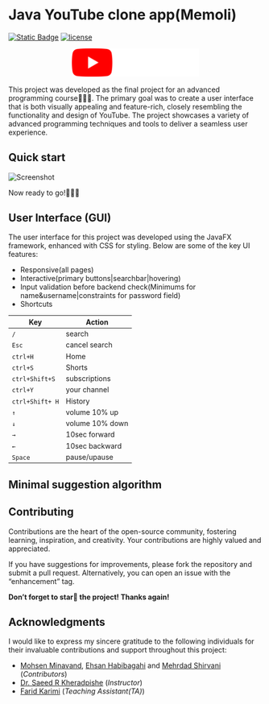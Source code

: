 # Java YouTube clone app(Memoli)
[![Static Badge](https://img.shields.io/badge/%231_advanced_programming_final_project-FF0000)]() [![license](https://img.shields.io/badge/License-MIT-FF0000)]()

<p align="center">
<img src="./src/main/resources/Client/youtube-logo-white.png" width=50%>
<br/>
</p>

This project was developed as the final project for an advanced programming course👨‍💻🥇. The primary goal was to create a user interface that is both visually appealing and feature-rich, closely resembling the functionality and design of YouTube. The project showcases a variety of advanced programming techniques and tools to deliver a seamless user experience.
## Quick start
![Screenshot](https://github.com/user-attachments/assets/0cdcff8f-25fd-4a29-b297-c00df8aa86f5)
<!--TODO-->
Now ready to go!🎉🎉🎉


## User Interface (GUI)
The user interface for this project was developed using the JavaFX framework, enhanced with CSS for styling. Below are some of the key UI features:
* Responsive(all pages)
* Interactive(primary buttons|searchbar|hovering)
* Input validation before backend check(Minimums for name&username|constraints for password field)
* Shortcuts

| Key | Action |
| ---- | ----- |
| `/` | search |
| `Esc` | cancel search |
| `ctrl+H` | Home |
| `ctrl+S` | Shorts |
| `ctrl+Shift+S` | subscriptions |
| `ctrl+Y` | your channel |
| `ctrl+Shift+ H` | History |
| `↑` | volume 10% up |
| `↓` | volume 10% down |
| `→` | 10sec forward |
| `←` | 10sec backward |
| `Space` | pause/upause |



## Minimal suggestion algorithm
<!--TODO-->
## Contributing
Contributions are the heart of the open-source community, fostering learning, inspiration, and creativity. Your contributions are highly valued and appreciated.

If you have suggestions for improvements, please fork the repository and submit a pull request. Alternatively, you can open an issue with the “enhancement” tag.

**Don’t forget to star🌟 the project! Thanks again!**
## Acknowledgments
I would like to express my sincere gratitude to the following individuals for their invaluable contributions and support throughout this project:
* [Mohsen Minavand](https://github.com/woxane), [Ehsan Habibagahi](https://github.com/Ehsan-Habib-3H) and [Mehrdad Shirvani](https://github.com/MehrdadShirvani) (_Contributors_)
* [Dr. Saeed R Kheradpishe](https://github.com/SRKH) (_Instructor_)
* [Farid Karimi](https://github.com/Farid-Karimi) (_Teaching Assistant(TA)_)
